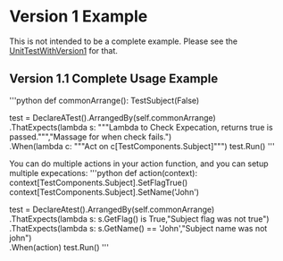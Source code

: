 # Version 1 Example
This is not intended to be a complete example. Please see the [UnitTestWithVersion1](/DeclareATest/v1/UnitTestWithVersion1.py) for that.

## Version 1.1 Complete Usage Example
'''python
def commonArrange():
      TestSubject(False)

test = DeclareATest().ArrangedBy(self.commonArrange)\
            .ThatExpects(lambda s: """Lambda to Check Expecation, returns true is passed.""","Massage for when check fails.")\
            .When(lambda c: """Act on c[TestComponents.Subject]""")
    test.Run()
'''

You can do multiple actions in your action function, and you can setup multiple expecations:
'''python
def action(context):
        context[TestComponents.Subject].SetFlagTrue()
        context[TestComponents.Subject].SetName('John')

test = DeclareAtest().ArrangedBy(self.commonArrange)\
        .ThatExpects(lambda s: s.GetFlag() is True,"Subject flag was not true")\
        .ThatExpects(lambda s: s.GetName() == 'John',"Subject name was not john")\
        .When(action)
test.Run()
'''
